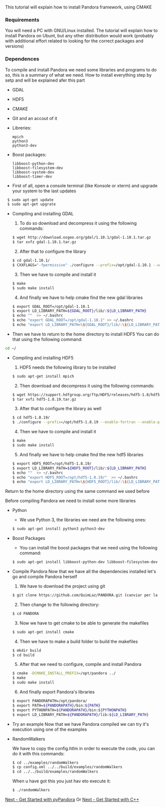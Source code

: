 
This tutorial will explain how to install Pandora framework, using CMAKE

### Requirements
You will need a PC with GNU/Linux installed. The tutorial will explain how to install Pandora on Ubunt, but any other distribution would work (probably with additional effort related to looking for the correct packages and versions)

### Dependences

To compile and install Pandora we need some libraries and programs to do so, this is a summary of what we need. How to install everything step by setp and will be explained afer this part

* GDAL
* HDF5
* CMAKE
* Git and an accout of it
* Libreries:
	
	```
	mpich
	python3 
	python3-dev
	```
	
* Boost packages:
	
	```
	libboost-python-dev 
	libboost-filesystem-dev 
	libboost-system-dev 
	libboost-timer-dev
	```


- First of all, open a console terminal (like Konsole or xterm) and upgrade your system to the last updates

```bash
 $ sudo apt-get update
 $ sudo apt-get upgrate
```

- Compiling and installing GDAL
	1. To do so download and decompress it using the following commands:

	```bash
	$ wget http://download.osgeo.org/gdal/1.10.1/gdal-1.10.1.tar.gz
	$ tar xvfz gdal-1.10.1.tar.gz
	```

	2. After that to configure the library

	```bash
	$ cd gdal-1.10.1/
	$ CXXFLAGS="-fpermissive" ./configure --prefix=/opt/gdal-1.10.1 --with-pcraster=internal --with-png=internal --with-libtiff=internal --with-geotiff=internal --with-jpeg=internal --with-gif=internal --with-netcdf=no --enable-debug
	```

	3. Then we have to compile and install it

	```bash
	$ make
	$ sudo make install
	```

	4. And finally we have to help cmake find the new gdal libraries

	```bash
	$ export GDAL_ROOT=/opt/gdal-1.10.1
	$ export LD_LIBRARY_PATH=${GDAL_ROOT}/lib/:${LD_LIBRARY_PATH}
	$ echo ""  >> ~/.bashrc
	$ echo "export GDAL_ROOT=/opt/gdal-1.10.1" >> ~/.bashrc	
	$ echo "export LD_LIBRARY_PATH=\${GDAL_ROOT}/lib/:\${LD_LIBRARY_PATH}" >> ~/.bashrc
	```
	
- Then we have to return to the home directory to install HDF5
You can do that using the following command:

```bash
cd ~/
```

- Compiling and installing HDF5
	1. HDF5 needs the following library to be installed

	```bash
	$ sudo apt-get install mpich
	```
	2. Then download and decompress it using the following commands:

	```bash
	$ wget https://support.hdfgroup.org/ftp/HDF5/releases/hdf5-1.8/hdf5-1.8.19/src/hdf5-1.8.19.tar.gz	
	$ tar xvfz hdf5-1.8.19.tar.gz
	```

	3. After that to configure the library as well

	```bash
	$ cd hdf5-1.8.19/
	$ ./configure --prefix=/opt/hdf5-1.8.19 --enable-fortran --enable-parallel --enable-debug=all	
	```

	4. Then we have to compile and install it

	```bash
	$ make
	$ sudo make install
	```

	5. And finally we have to help cmake find the new hdf5 libraries

	```bash
	$ export HDF5_ROOT=/opt/hdf5-1.8.19/
	$ export LD_LIBRARY_PATH=${HDF5_ROOT}/lib/:${LD_LIBRARY_PATH}
	$ echo ""  >> ~/.bashrc
	$ echo "export HDF5_ROOT=/opt/hdf5-1.8.19/"  >> ~/.bashrc
	$ echo "export LD_LIBRARY_PATH=\${HDF5_ROOT}/lib/:\${LD_LIBRARY_PATH}" >> ~/.bashrc
	```

Return to the home directory using the same command we used before

Before compiling Pandora we need to install some more libraries

- Python
	* We use Python 3, the libraries we need are the following ones:

	```bash
	$ sudo apt-get install python3 python3-dev
	```

- Boost Packages
	* You can install the boost packages that we need using the following command:

	```bash
	$ sudo apt-get install libboost-python-dev libboost-filesystem-dev libboost-system-dev libboost-timer-dev
	```

- Compile Pandora
Now that we have all the dependencies installed let's go and compile Pandora herself
	
	1. We have to download the project using git

	```bash
	$ git clone https://github.com/QuimLaz/PANDORA.git (canviar per la master quan fem el merge)
	```
	
	2. Then change to the following directory:
	
	```bash
	$ cd PANDORA
	```

	3. Now we have to get cmake to be able to generate the makefiles

	```bash
	$ sudo apt-get install cmake
	```
	
	4. Then we have to make a build folder to build the makefiles

	```bash
	$ mkdir build
	$ cd build
	```
	
	5. After that we need to configure, compile and install Pandora

	```bash
	$ cmake -DCMAKE_INSTALL_PREFIX=/opt/pandora ../
	$ make
	$ sudo make install
	```
	
	6. And finally export Pandora's libraries

	```bash
	$ export PANDORAPATH=/opt/pandora/
	$ export PATH=${PANDORAPATH}/bin:${PATH}
	$ export PYTHONPATH=${PANDORAPATH}/bin:${PYTHONPATH}
	$ export LD_LIBRARY_PATH=${PANDORAPATH}/lib:${LD_LIBRARY_PATH}
	```

- Try an example
Now that we have Pandora compiled we can try it's execution using one of the examples

* RandomWalkers

	We have to copy the config.htlm in order to  execute the code, you can do it with this commands:
	
	```bash
	$ cd ../examples/randomWalkers
	$ cp config.xml ../../build/examples/randomWalkers
	$ cd ../../build/examples/randomWalkers
	```
	
	When u have got this you just hav eto execute it:
	
	```bash
	$ ./randomWalkers
	```
        
[Next - Get Started with pyPandora](01_getting_started_pyPandora.md)
Or [Next - Get Started with C++](02_getting_started_pandora.md)
